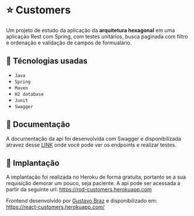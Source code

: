 # ⭐ Customers
Um projeto de estudo da aplicação da **arquitetura hexagonal** em uma aplicação Rest com Spring, com testes unitários, busca paginada com filtro e ordenação e validação de campos de formualário.

## 🔧 Técnologias usadas
* `Java`
* `Spring`
* `Maven`
* `H2 database`
* `Junit`
* `Swagger`

## 📂 Documentação
A documentação da api foi desenvolvida com Swagger e disponibilizada atravez desse [LINK](https://rod-customers.herokuapp.com/swagger-ui.html#/) onde você pode ver os endpoints e realizar testes.

## 🚀 Implantação
A implantação foi realizada no Heroku de forma gratuita, portanto se a sua requisição demorar um pouco, seja paciente. A api pode ser acessada a partir da seguinte url: https://rod-customers.herokuapp.com

Frontend desenvolvido por [Gustavo Braz](https://github.com/GustavoBrazThomaz) e disponibilizado em: https://react-customers.herokuapp.com/
